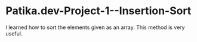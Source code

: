 # Patika.dev-Project-1--Insertion-Sort
I learned how to sort the elements given as an array. This method is very useful.
